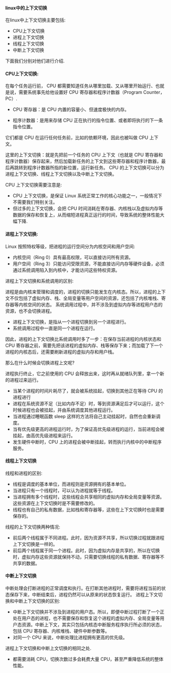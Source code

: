 #### linux中的上下文切换

在linux中上下文切换主要包括:

* CPU上下文切换
* 进程上下文切换
* 线程上下文切换
* 中断上下文切换


下面我们分别对他们进行介绍.

#### CPU上下文切换:

在每个任务运行前， CPU 都需要知道任务从哪里加载、又从哪里开始运行、也就是说，需要系统事先给他设置好 CPU 寄存器和程序计数器（Program Counter， PC）.

* CPU 寄存器：是 CPU 内置的容量小、但速度极快的内存。

* 程序计数器：是用来存储 CPU 正在执行的指令位置、或者即将执行的下一条指令位置。

它们都是 CPU 在运行任何任务前，比如的依赖环境，因此也被叫做 CPU 上下文。

这里的上下文切换：就是先把前一个任务的 CPU 上下文（也就是 CPU 寄存器和程序计数器）保存起来，然后加载新任务的上下文到这些寄存器和程序计数器，最后再跳转到程序计数器所指的新位置，运行新任务。
 CPU 的上下文切换可以分为进程上下文切换、线程上下文切换以及中断上下文切换。
 
CPU 上下文切换需要注意是:

 * CPU 上下文切换，是保证 Linux 系统正常工作的核心功能之一，一般情况下不需要我们特别关注。
 * 但过多的上下文切换，会把 CPU 时间消耗在寄存器、内核栈以及虚拟内存等数据的保存和恢复上，从而缩短进程真正运行的时间，导致系统的整体性能大幅下降.


#### 进程上下文切换:

Linux 按照特权等级，把进程的运行空间分为内核空间和用户空间:

* 内核空间（Ring 0）具有最高权限，可以直接访问所有资源。
* 用户空间（Ring 3）只能访问受限资源，不能直接访问内存等硬件设备，必须通过系统调用陷入到内核中，才能访问这些特权资源。



进程上下文切换和系统调用的区别:

进程是由内核来管理和调度的，进程的切换只能发生在内核态。所以，进程的上下文不仅包括了虚拟内存、栈、全局变量等用户空间的资源，还包括了内核堆栈、寄存器等内核空间的状态。
系统调用过程中，并不涉及到虚拟内存等进程用户态的资源，也不会切换进程。

*  进程上下文切换，是指从一个进程切换到另一个进程进行。
*  系统调用过程中一直是同一个进程在运行。

因此，进程的上下文切换比系统调用时多了一步：在保存当前进程的内核状态和 CPU 寄存器之前，需要先把该进程的虚拟内存、栈等保存下来；而加载了下一个进程的内核态后，还需要刷新进程的虚拟内存和用户栈。


那么在什么时候会切换进程上文呢?

进程执行终止，它之前使用的 CPU 会释放出来，这时再从就绪队列里，拿一个新的进程过来运行。

*  当某个进程的时间片耗尽了，就会被系统挂起，切换到其他正在等待 CPU 的进程进行
*  进程在系统资源不足（比如内存不足）时，等到资源满足后才可以运行，这个时候进程也会被挂起，并由系统调度其他进程运行。
*  当进程通过睡眠函数 sleep 这样的方法将自己主动挂起时，自然也会重新调度。
*  当有优先级更高的进程运行时，为了保证高优先级进程的运行，当前进程会被挂起，由高优先级进程来运行。
*  发生硬件中断时，CPU 上的进程会被中断挂起，转而执行内核中的中断程序服务。


#### 线程上下文切换

线程和进程的区别:

* 线程是调度的基本单位，而进程则是资源拥有的基本单位。
* 当进程只有一个线程时，可以认为进程就等于线程。
* 当进程拥有多个线程时，这些线程会共享相同的虚拟内存和全局变量等资源。这些资源在上下文切换时是不需要修改的。
* 线程也有自己的私有数据，比如栈和寄存器等，这些在上下文切换时也是需要保存的。

线程的上下文切换两种情况:

* 前后两个线程属于不同进程。此时，因为资源不共享，所以切换过程就跟进程上下文切换是一样的。
* 前后两个线程属于同一个进程。此时，因为虚拟内存是共享的，所以在切换时，虚拟内存这些资源就保持不动，只需要切换线程的私有数据、寄存器等不共享的数据。



#### 中断上下文切换

中断处理会打断进程的正常调度和执行。在打断其他进程时，需要将进程当前的状态保存下来，中断结束后，进程仍然可以从原来的状态恢复运行。
进程上下文切换和中断上下文切换的区别:

* 中断上下文切换并不涉及到进程的用户态。所以，即便中断过程打断了一个正处在用户态的进程，也不需要保存和恢复这个进程的虚拟内存、全局变量等用户态资源。中断上下文，其实只包括内核态中断服务程序执行所必须的状态，包括 CPU 寄存器、内核堆栈、硬件中断参数等。
* 对同一个 CPU 来说，中断处理比进程拥有更高的优先级。

进程上下文切换和中断上文切换的相同之处.

* 都需要消耗 CPU，切换次数过多会耗费大量 CPU，甚至严重降低系统的整体性能。

